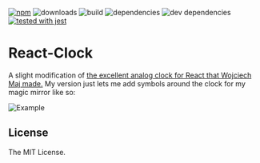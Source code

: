 [![npm](https://img.shields.io/npm/v/react-clock.svg)](https://www.npmjs.com/package/react-clock) ![downloads](https://img.shields.io/npm/dt/react-clock.svg) ![build](https://travis-ci.com/wojtekmaj/react-clock.svg?branch=master) ![dependencies](https://img.shields.io/david/wojtekmaj/react-clock.svg
) ![dev dependencies](https://img.shields.io/david/dev/wojtekmaj/react-clock.svg
) [![tested with jest](https://img.shields.io/badge/tested_with-jest-99424f.svg)](https://github.com/facebook/jest)

# React-Clock

A slight modification of [the excellent analog clock for React that Wojciech Maj made.](https://github.com/wojtekmaj/react-clock)
My version just lets me add symbols around the clock for my magic mirror like so:

![Example](https://github.com/[username]/[reponame]/blob/[branch]/example.png?raw=true)

## License

The MIT License.